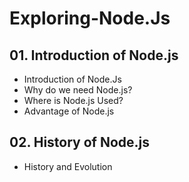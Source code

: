 # Exploring-Node.Js

## 01. Introduction of Node.js
- Introduction of Node.Js
- Why do we need Node.js?
- Where is Node.js Used?
- Advantage of Node.js
## 02. History of Node.js
- History and Evolution


